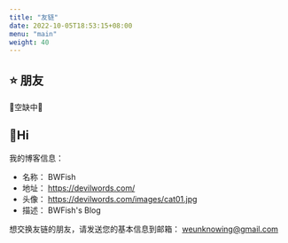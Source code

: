 ```yaml
---
title: "友链"
date: 2022-10-05T18:53:15+08:00
menu: "main"
weight: 40
---
```


## :star: 朋友

:heartbeat:空缺中:heartbeat:

## :whale:Hi

我的博客信息：

* 名称： BWFish
* 地址： https://devilwords.com/
* 头像： https://devilwords.com/images/cat01.jpg
* 描述： BWFish's Blog

想交换友链的朋友，请发送您的基本信息到邮箱： weunknowing@gmail.com

